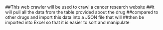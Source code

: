 ##This web crawler will be used to crawl a cancer research website
##it will pull all the data from the table provided about the drug 
##compared to other drugs and import this data into a JSON file that will
##then be imported into Excel so that it is easier to sort and manipulate
